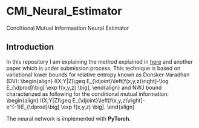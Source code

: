 # CMI_Neural_Estimator
Conditional Mutual Informaation Neural Estimator

## Introduction
In this repository I am explaining the method explained in [here](https://arxiv.org/abs/1911.02277) and another paper which is under submission process.
This technique is based on variational lower bounds for relative entropy known as Donsker-Varadhan (DV):
\begin{align}
I(X;Y|Z)\geq E_{\djoint}\left[f(x,y,z)\right]-\log E_{\dprod}\big[ \exp f(x,y,z) \big],
\end{align}
and NWJ bound characterized as following for the conditional mutual information:
\begin{align}
I(X;Y|Z)\geq E_{\djoint}\left[f(x,y,z)\right]- e^{-1}E_{\dprod}\big[ \exp f(x,y,z) \big].
\end{align}


The neural network is implemented with **PyTorch**.

